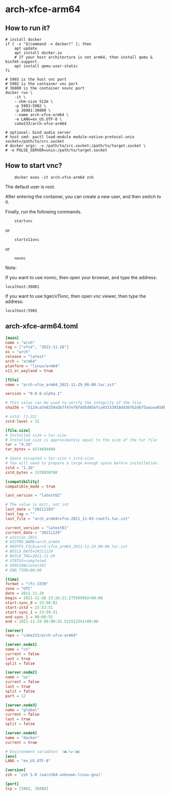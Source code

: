 # arch-xfce-arm64

## How to run it?

```shell
# install docker
if [ -z "$(command -v docker)" ]; then
    apt update
    apt install docker.io
    # If your host architecture is not arm64, then install qemu & binfmt-support.
    apt install qemu-user-static
fi

# 5903 is the host vnc port
# 5902 is the container vnc port
# 36080 is the container novnc port
docker run \
    -it \
    --shm-size 512m \
    -p 5903:5902 \
    -p 36081:36080 \
    --name arch-xfce-arm64 \
    -e LANG=en_US.UTF-8 \
    cake233/arch-xfce-arm64

# optional: bind audio server
# host cmd: pactl load-module module-native-protocol-unix socket=/path/to/src.socket
# docker args: -v /path/to/src.socket:/path/to/target.socket \
# -e PULSE_SERVER=unix:/path/to/target.socket

```

## How to start vnc?

```shell
    docker exex -it arch-xfce-arm64 zsh
```

The default user is root.

After entering the container, you can create a new user, and then switch to it.

Finally, run the following commands.

```shell
    startvnc
```

or

```shell
    startx11vnc
```

or

```shell
    novnc
```

Note:

If you want to use novnc, then open your browser, and type the address:

```
localhost:36081
```

If you want to use tiger/x11vnc, then open vnc viewer, then type the address:

```
localhost:5903
```

## arch-xfce-arm64.toml

```toml
[main]
name = "arch"
tag = ["xfce", "2021-11-28"]
os = "arch"
release = "latest"
arch = "arm64"
platform = "linux/arm64"
x11_or_wayland = true

[file]
name = "arch-xfce_arm64_2021-11-29_00-00.tar.zst"

version = "0.0.0-alpha.1"

# This value can be used to verify the integrity of the file
sha256 = "5124ca7e8259a5b7f47e787dd5d85bfca43153918dd36fb2d675aacea658b4da"

# zstd: [1-22]
zstd-level = 15

[file.size]
# Installed size ≈ tar-size
# Installed size is approximately equal to the size of the tar file
tar = "4.1G"
tar_bytes = 4374694400

# Space occupied ≈ tar-size + zstd-size
# You will need to prepare a large enough space before installation.
zstd = "1.3G"
zstd_bytes = 1378920760

[compatibility]
compatible_mode = true

last_version = "latest02"

# The value is &str, not int
last_date = "20211103"
last_tag = ""
last_file = "arch_arm64+xfce-2021_11-03-rootfs.tar.zst"

current_version = "latest01"
current_date = "20211129"
# edition 2021
# DISTRO_NAME=arch_arm64
# ROOTFS_FILE=arch-xfce_arm64_2021-11-29_00-00.tar.zst
# BUILD_DATE=20211129
# BUILD_TAG=2021-11-29
# STATUS=completed
# VERSION=latest01
# END_TIME=00:00

[time]
format = "rfc-3339"
zone = "UTC"
date = 2021-11-29
begin = 2021-11-28 23:26:21.273599992+00:00
start-sync_0 = 23:50:02
start-zstd = 23:53:51
start-sync_1 = 23:59:31
end-sync_1 = 00:00:55
end = 2021-11-29 00:00:55.522513341+00:00

[server]
repo = "cake233/arch-xfce-arm64"

[server.node1]
name = "cn"
current = false
last = true
split = false

[server.node2]
name = "us"
current = false
last = true
split = false
part = 12

[server.node3]
name = "global"
current = false
last = true
split = false

[server.node4]
name = "docker"
current = true

# Environment variables  (●＞ω＜●)
[env]
LANG = "en_US.UTF-8"

[version]
zsh = 'zsh 5.8 (aarch64-unknown-linux-gnu)'

[port]
tcp = [5902, 36080]
```

